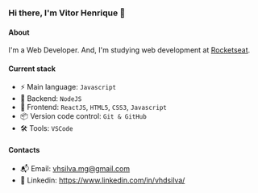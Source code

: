 ### Hi there, I'm Vitor Henrique 👋

#### About 
I'm a Web Developer. And, I'm studying web development at [Rocketseat](https://www.rocketseat.com.br/).

#### Current stack
- ⚡️ Main language: `Javascript`
- 📡 Backend: `NodeJS`
- 🎨 Frontend: `ReactJS`, `HTML5`, `CSS3`, `Javascript`
- 📦️ Version code control: `Git & GitHub`
- 🛠 Tools: `VSCode`

#### Contacts
- 📬 Email: vhsilva.mg@gmail.com
- 👤 Linkedin: https://www.linkedin.com/in/vhdsilva/
